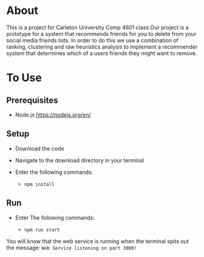 
# About
This is a project for Carleton University Comp 4601 class
Our project is a prototype for a system that recommends friends for you to delete from your social media friends lists. In order to do this we use a combination of ranking, clustering and raw heuristics analysis to implement a recommender system that determines which of a users friends they might want to remove.

# To Use
## Prerequisites
+ Node.js https://nodejs.org/en/

## Setup
+ Download the code
+ Navigate to the download directory in your terminal
+ Enter the following commands:

  + ``npm install``

## Run
+ Enter The following commands:

  + ``npm run start``

You will know that the web service is running when the terminal spits out the message:  ``Web Service listening on port 3000!``
